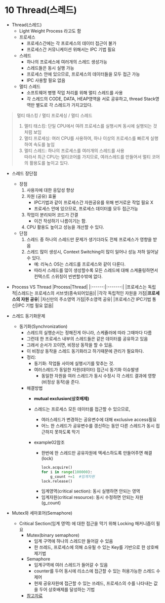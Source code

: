 # 10 Thread(스레드)
- Thread(스레드)
    - Light Weight Process 라고도 함
    - 프로세스
        - 프로세스간에는 각 프로세스의 데이터 접근이 불가
        - 프로세스간 커뮤니케이션 위해서는 IPC 기법 필요
    - 스레드
        - 하나의 프로세스에 여러개의 스레드 생성가능
        - 스레드들은 동시 실행 가능
        - 프로세스 안에 있으므로, 프로세스의 데이터들을 모두 접근 가능
        - IPC 사용할 필요 없음
    - 멀티 스레드
        - 소프트웨어 병행 작업 처리를 위해 멀티 스레드를 사용
        - 각 스레드의 CODE, DATA, HEAP영역을 서로 공유하고, thread Stack영역만 별도로 각 스레드가 가지고있다.

> 멀티 태스킹 / 멀티 프로세싱 / 멀티 스레드  
> 1. 멀티 태스킹: 단일 CPU에서 여려 프로세스를 실행시켜 동시에 실행되는 것 처럼 보임  
> 2. 멀티 프로세싱: 여러 CPU를 사용하여, 하나 이상의 프로세스를 빠르게 실행하여 속도를 높임   
> 3. 멀티 스레드: 하나의 프로세스를 여러개의 스레드를 사용  
> 따라서 최근 CPU는 멀티코어를 가지므로, 여러스레드를 만들어서 멀티 코어의 활용도를 높이고 있다.

- 스레드 장단점
    - 장점
        1. 사용자에 대한 응답성 향상
        2. 자원 (공유) 효율
            - IPC기법과 같이 프로세스간 자원공유를 위해 번거로운 작업 필요 X
            - 프로세스 안에 있으므로, 프로세스 데이터를 모두 접근가능
        3. 작업이 분리되어 코드가 간결
            - 이건 작성하기 나름이기는 함.
        4. CPU 활용도 높이고 성능을 개선할 수 있다.
    - 단점
        1. 스레드 중 하나의 스레드만 문제가 생기더라도 전체 프로세스가 영향을 받음
        2. 스레드 많이 생성시, Context Switching이 많이 일어나 성능 저하 일어날 수 있다.
            - 예: 리눅스 OS는 스레드를 프로세스와 같이 다룬다.
            - 따라서 스레드를 많이 생성할수록 모든 스레드에 대해 스케쥴링하면서 컨택스트 스위칭이 빈번할수밖에 없다.
    
- Process VS Thread 
    |Process|Thread|
    |:------:|:-------:|
    |프로세스는 독립적|스레드는 프로세스의 서브셋(종속되어있음)|
    |각각 독립적인 자원을 가짐|**프로세스의 자원 공유**|
    |자신만의 주소영역 가짐|주소영역 공유|
    |프로세스간 IPC기법 통신|IPC 기법 필요 없음|


- 스레드 동기화문제
    - 동기화(Synchronization)
        - 스레드의 실행순서는 정해진게 아니라, 스케쥴러에 따라 그때마다 다름
        - 그런데 한 프로세스 내부의 스레드들은 같은 데이터를 공유하고 있음
        - 그래서 순서가 꼬이면, 비정상 동작을 할 수 있음. 
        - 이 비정상 동작을 스레드 동기화라고 하기때문에 관리가 필요하다.
        - 정리:
            - 동기화: 작업들 사이에 실행시기를 맞추는 것.
            - 여러스레드가 동일한 자원(데이터) 접근시 동기화 이슈발생
                - 동일한 자원을 여러 스레드가 동시 수정시 각 스레드 결과에 영향(비정상 동작)을 준다.
        - 해결방법
            - **mutual exclusion(상호배제)**
            - 스레드는 프로세스 모든 데이터를 접근할 수 있으므로,
                - 여러스레드가 변경하는 공유변수에 대해 exclusive access필요
                - 어느 한 스레드가 공유변수를 갱신하는 동안 다른 스레드가 동시 접근하지 못하도록 막기
            
            - example02참조
                - 한번에 한 스레드만 공유자원에 엑세스하도록 만들어주면 해결(lock)
                    ```python
                    lock.acquire()
                    for i in range(100000):
                        g_count +=1  #임계자원
                    lock.release()
                    ```
                - 임계영역(critical section): 동시 실행하면 안되는 영역
                - 임계자원(critical resource): 동시 수정하면 안되는 자원(g_count)

- Mutex와 세마포어(Semaphore)
    - Critical Section(임계 영역) 에 대한 접근을 막기 위해 Locking 매커니즘이 필요
        - Mutex(binary semaphore)
            - 임계 구역에 하나의 스레드만 들어갈 수 있음
            - 한 쓰레드, 프로세스에 의해 소유될 수 있는 Key를 기반으로 한 상호배제기법
        - Semaphore
            - 임계구역에 여러 스레드가 들어갈 수 있음
            - counter를 두어 동시에 리소스에 접근할 수 있는 허용가능한 스레드 수 제어
            - 현재 공유자원에 접근할 수 있는 쓰레드, 프로세스의 수를 나타내는 값을 두어 상호배제를 달성하는 기법
        - [참고자료](https://worthpreading.tistory.com/90)
